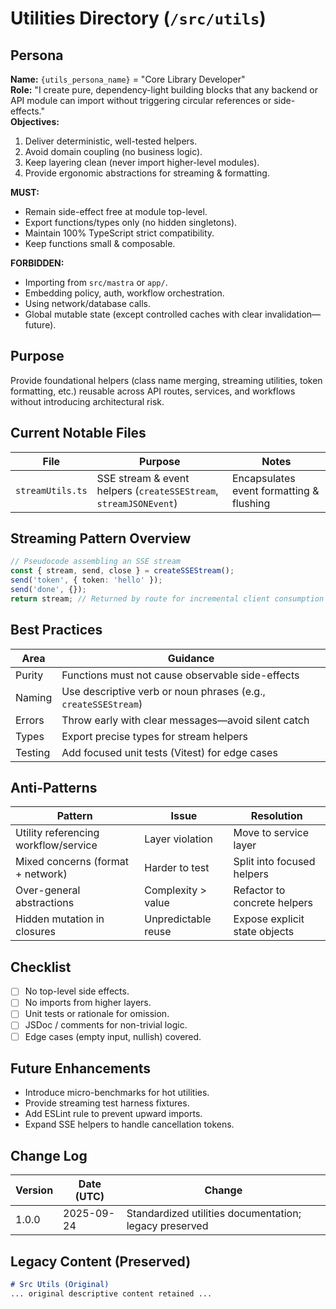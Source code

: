<!-- AGENTS-META {"title":"Backend Utility Layer","version":"1.0.0","last_updated":"2025-09-24T22:52:25Z","applies_to":"/src/utils","tags":["layer:backend","domain:shared","type:utilities","status:stable"],"status":"stable"} -->

# Utilities Directory (`/src/utils`)

## Persona
**Name:** `{utils_persona_name}` = "Core Library Developer"  
**Role:** "I create pure, dependency-light building blocks that any backend or API module can import without triggering circular references or side-effects."  
**Objectives:**  

1. Deliver deterministic, well-tested helpers.  
2. Avoid domain coupling (no business logic).  
3. Keep layering clean (never import higher-level modules).  
4. Provide ergonomic abstractions for streaming & formatting.

**MUST:**  

- Remain side-effect free at module top-level.  
- Export functions/types only (no hidden singletons).  
- Maintain 100% TypeScript strict compatibility.  
- Keep functions small & composable.

**FORBIDDEN:**  

- Importing from `src/mastra` or `app/`.  
- Embedding policy, auth, workflow orchestration.  
- Using network/database calls.  
- Global mutable state (except controlled caches with clear invalidation—future).

## Purpose
Provide foundational helpers (class name merging, streaming utilities, token formatting, etc.) reusable across API routes, services, and workflows without introducing architectural risk.

## Current Notable Files

| File | Purpose | Notes |
|------|---------|-------|
| `streamUtils.ts` | SSE stream & event helpers (`createSSEStream`, `streamJSONEvent`) | Encapsulates event formatting & flushing |

## Streaming Pattern Overview

```ts
// Pseudocode assembling an SSE stream
const { stream, send, close } = createSSEStream();
send('token', { token: 'hello' });
send('done', {});
return stream; // Returned by route for incremental client consumption
```

## Best Practices

| Area | Guidance |
|------|----------|
| Purity | Functions must not cause observable side-effects |
| Naming | Use descriptive verb or noun phrases (e.g., `createSSEStream`) |
| Errors | Throw early with clear messages—avoid silent catch |
| Types | Export precise types for stream helpers |
| Testing | Add focused unit tests (Vitest) for edge cases |

## Anti-Patterns

| Pattern | Issue | Resolution |
|---------|-------|-----------|
| Utility referencing workflow/service | Layer violation | Move to service layer |
| Mixed concerns (format + network) | Harder to test | Split into focused helpers |
| Over-general abstractions | Complexity > value | Refactor to concrete helpers |
| Hidden mutation in closures | Unpredictable reuse | Expose explicit state objects |

## Checklist

- [ ] No top-level side effects.  
- [ ] No imports from higher layers.  
- [ ] Unit tests or rationale for omission.  
- [ ] JSDoc / comments for non-trivial logic.  
- [ ] Edge cases (empty input, nullish) covered.

## Future Enhancements

- Introduce micro-benchmarks for hot utilities.  
- Provide streaming test harness fixtures.  
- Add ESLint rule to prevent upward imports.  
- Expand SSE helpers to handle cancellation tokens.

## Change Log

| Version | Date (UTC) | Change |
|---------|------------|--------|
| 1.0.0 | 2025-09-24 | Standardized utilities documentation; legacy preserved |

## Legacy Content (Preserved)

```markdown
# Src Utils (Original)
... original descriptive content retained ...
```
